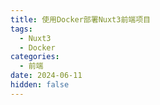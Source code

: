 ```yaml
---
title: 使用Docker部署Nuxt3前端项目
tags:
  - Nuxt3
  - Docker
categories:
  - 前端
date: 2024-06-11
hidden: false
---
```

